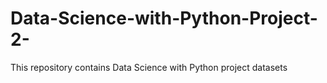 # Data-Science-with-Python-Project-2-
This repository contains Data Science with Python  project datasets
